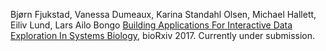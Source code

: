 Bjørn Fjukstad, Vanessa Dumeaux, Karina Standahl Olsen, Michael Hallett, Eiliv Lund, 
Lars Ailo Bongo [Building Applications For Interactive Data Exploration In Systems Biology](http://biorxiv.org/content/early/2017/05/24/141630),
bioRxiv 2017. Currently under submission.

